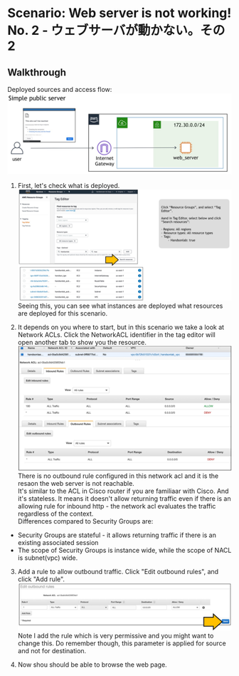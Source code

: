 # Scenario: Web server is not working! No. 2 - ウェブサーバが動かない。その2

## Walkthrough

Deployed sources and access flow:
![access flow](./asset/02-guide01.jpg)

1. First, let's check what is deployed.
![tag manager](./asset/02-guide02.jpg)
Seeing this, you can see what instances are deployed what resources are deployed for this scenario.

2. It depends on you where to start, but in this scenario we take a look at Network ACLs. Click the NetworkACL identifier in the tag editor will open another tab to show you the resource.
![network acl](./asset/02-guide03.jpg)
There is no outbound rule configured in this network acl and it is the resaon the web server is not reachable.  
It's similar to the ACL in Cisco router if you are familiaar with Cisco. And it's stateless. It means it doesn't allow returning traffic even if there is an allowing rule for inbound http - the network acl evaluates the traffic regardless of the context.  
Differences compared to Security Groups are:
- Security Groups are stateful - it allows returning traffic if there is an existing associated session
- The scope of Security Groups is instance wide, while the scope of NACL is subnet(vpc) wide.

3. Add a rule to allow outbound traffic. Click "Edit outbound rules", and click "Add rule".
![answer](./asset/02-guide04.jpg)
Note I add the rule which is very permissive and you might want to change this. Do remember though, this parameter is applied for source and not for destination.

4. Now shou should be able to browse the web page.

